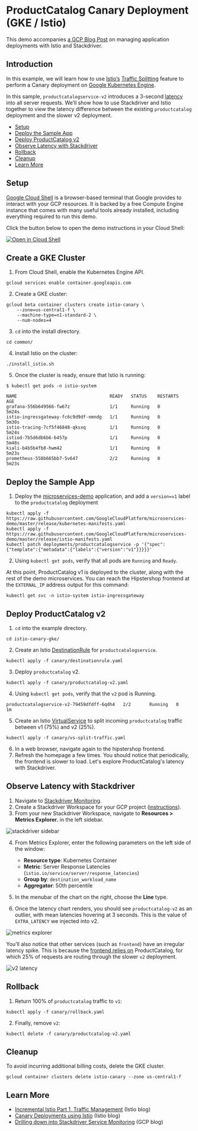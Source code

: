 # ProductCatalog Canary Deployment (GKE / Istio)

This demo accompanies [a GCP Blog Post](https://cloud.google.com/blog/products/networking/advanced-application-deployments-and-traffic-management-with-istio-on-gke) on managing application deployments with Istio and
Stackdriver.

## Introduction

In this example, we will learn how to use [Istio’s](https://istio.io/) [Traffic Splitting](https://istio.io/docs/concepts/traffic-management/#splitting-traffic-between-versions) feature to perform a Canary deployment on [Google Kubernetes Engine](https://cloud.google.com/kubernetes-engine/).

In this sample, `productcatalogservice-v2` introduces a 3-second
[latency](https://github.com/GoogleCloudPlatform/microservices-demo/tree/master/src/productcatalogservice#latency-injection) into all server requests. We’ll show how to use Stackdriver and Istio together to
view the latency difference between the existing `productcatalog` deployment and the
slower v2 deployment.

  - [Setup](#setup)
  - [Deploy the Sample App](#deploy-the-sample-app)
  - [Deploy ProductCatalog v2](#deploy-productcatalog-v2)
  - [Observe Latency with Stackdriver](#observe-latency-with-stackdriver)
  - [Rollback](#rollback)
  - [Cleanup](#cleanup)
  - [Learn More](#learn-more)

## Setup

[Google Cloud Shell](https://cloud.google.com/shell/docs/) is a browser-based terminal that Google provides to interact with your GCP resources. It is backed by a free Compute Engine instance that comes with many useful tools already installed, including everything required to run this demo.

Click the button below to open the demo instructions in your Cloud Shell:

[![Open in Cloud Shell](http://gstatic.com/cloudssh/images/open-btn.svg)](https://console.cloud.google.com/cloudshell/open?git_repo=https%3A%2F%2Fgithub.com%2FGoogleCloudPlatform%2Fistio-samples&page=editor&tutorial=istio-canary-gke/README.md)


## Create a GKE Cluster

1. From Cloud Shell, enable the Kubernetes Engine API.

```
gcloud services enable container.googleapis.com
```

2. Create a GKE cluster:

```
gcloud beta container clusters create istio-canary \
    --zone=us-central1-f \
    --machine-type=n1-standard-2 \
    --num-nodes=4
```

3. `cd` into the install directory.
```
cd common/
```

4. Install Istio on the cluster:

```
./install_istio.sh
```

5. Once the cluster is ready, ensure that Istio is running:

```
$ kubectl get pods -n istio-system

NAME                                   READY   STATUS    RESTARTS   AGE
grafana-556b649566-fw67z               1/1     Running   0          5m24s
istio-ingressgateway-fc6c9d9df-nmndg   1/1     Running   0          5m30s
istio-tracing-7cf5f46848-qksxq         1/1     Running   0          5m24s
istiod-7b5d6db6b6-b457p                1/1     Running   0          5m48s
kiali-b4b5b4fb8-hwm42                  1/1     Running   0          5m23s
prometheus-558b665bb7-5v647            2/2     Running   0          5m23s
```

## Deploy the Sample App

1. Deploy the [microservices-demo](https://github.com/GoogleCloudPlatform/microservices-demo) application, and add a `version=v1` label to the `productcatalog` deployment

```
kubectl apply -f https://raw.githubusercontent.com/GoogleCloudPlatform/microservices-demo/master/release/kubernetes-manifests.yaml
kubectl apply -f https://raw.githubusercontent.com/GoogleCloudPlatform/microservices-demo/master/release/istio-manifests.yaml
kubectl patch deployments/productcatalogservice -p '{"spec":{"template":{"metadata":{"labels":{"version":"v1"}}}}}'
```

2. Using `kubectl get pods`, verify that all pods are `Running` and `Ready`.

At this point, ProductCatalog v1 is deployed to the cluster, along with the rest of the
demo microservices. You can reach the Hipstershop frontend at the `EXTERNAL_IP` address
output for this command:

```
kubectl get svc -n istio-system istio-ingressgateway
```

## Deploy ProductCatalog v2

1. `cd` into the example directory.

```
cd istio-canary-gke/
```

2. Create an Istio [DestinationRule](https://istio.io/docs/reference/config/istio.networking.v1alpha3/#DestinationRule) for `productcatalogservice`.

```
kubectl apply -f canary/destinationrule.yaml
```

3. Deploy `productcatalog` v2.
```
kubectl apply -f canary/productcatalog-v2.yaml
```

4. Using `kubectl get pods`, verify that the `v2` pod is Running.
```
productcatalogservice-v2-79459dfdff-6qdh4   2/2       Running   0          1m
```

5. Create an Istio [VirtualService](https://istio.io/docs/reference/config/istio.networking.v1alpha3/#VirtualService) to split incoming `productcatalog` traffic between v1 (75%) and v2 (25%).
```
kubectl apply -f canary/vs-split-traffic.yaml
```

6. In a web browser, navigate again to the hipstershop frontend.
7. Refresh the homepage a few times. You should notice that periodically, the frontend is
   slower to load. Let's explore ProductCatalog's latency with Stackdriver.

## Observe Latency with Stackdriver

1. Navigate to [Stackdriver Monitoring](https://app.google.stackdriver.com).
2. Create a Stackdriver Workspace for your GCP project
   ([instructions](https://cloud.google.com/monitoring/workspaces/guide#single-project-ws)).
3. From your new Stackdriver Workspace, navigate to **Resources > Metrics Explorer.** in the
   left sidebar.

![stackdriver sidebar](screenshots/stackdriver-sidebar.png)


4. From Metrics Explorer, enter the following parameters on the left side of the window:
	- **Resource type**: Kubernetes Container
	- **Metric**: Server Response Latencies (`istio.io/service/server/response_latencies`)
	- **Group by**: `destination_workload_name`
	- **Aggregator**: 50th percentile

5. In the menubar of the chart on the right, choose the **Line** type.
6. Once the latency chart renders, you should see `productcatalog-v2` as an outlier, with
    mean latencies hovering at 3 seconds. This is the value of `EXTRA_LATENCY` we injected into v2.

![metrics explorer](screenshots/metrics-explorer.png)

You’ll also notice that other services (such as `frontend`) have an irregular latency spike. This is because the [frontend relies on](https://github.com/GoogleCloudPlatform/microservices-demo#service-architecture) ProductCatalog, for which 25% of requests are routing through the slower `v2` deployment.

![v2 latency](screenshots/v2-latency.png)

## Rollback

1. Return 100% of `productcatalog` traffic to `v1`:
```
kubectl apply -f canary/rollback.yaml
```
2. Finally, remove `v2`:
```
kubectl delete -f canary/productcatalog-v2.yaml
```

## Cleanup

To avoid incurring additional billing costs, delete the GKE cluster.

```
gcloud container clusters delete istio-canary --zone us-central1-f
```

## Learn More

- [Incremental Istio Part 1, Traffic
  Management](https://istio.io/blog/2018/incremental-traffic-management/) (Istio blog)
- [Canary Deployments using Istio](https://istio.io/blog/2017/0.1-canary/)  (Istio blog)
- [Drilling down into Stackdriver Service
  Monitoring](https://cloud.google.com/blog/products/gcp/drilling-down-into-stackdriver-service-monitoring)
  (GCP blog)
